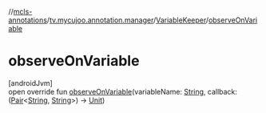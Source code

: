 //[mcls-annotations](../../../index.md)/[tv.mycujoo.annotation.manager](../index.md)/[VariableKeeper](index.md)/[observeOnVariable](observe-on-variable.md)

# observeOnVariable

[androidJvm]\
open override fun [observeOnVariable](observe-on-variable.md)(variableName: [String](https://kotlinlang.org/api/latest/jvm/stdlib/kotlin/-string/index.html), callback: ([Pair](https://kotlinlang.org/api/latest/jvm/stdlib/kotlin/-pair/index.html)&lt;[String](https://kotlinlang.org/api/latest/jvm/stdlib/kotlin/-string/index.html), [String](https://kotlinlang.org/api/latest/jvm/stdlib/kotlin/-string/index.html)&gt;) -&gt; [Unit](https://kotlinlang.org/api/latest/jvm/stdlib/kotlin/-unit/index.html))
